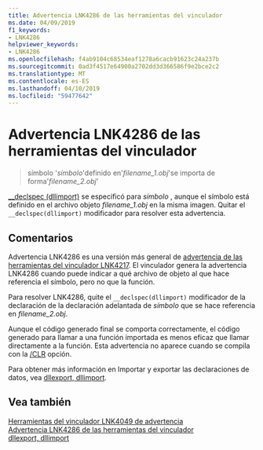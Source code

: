 ```yaml
---
title: Advertencia LNK4286 de las herramientas del vinculador
ms.date: 04/09/2019
f1_keywords:
- LNK4286
helpviewer_keywords:
- LNK4286
ms.openlocfilehash: f4ab9104c68534eaf1278a6cacb91623c24a237b
ms.sourcegitcommit: 0ad3f4517e64900a2702dd3d366586f9e2bce2c2
ms.translationtype: MT
ms.contentlocale: es-ES
ms.lasthandoff: 04/10/2019
ms.locfileid: "59477642"
---
```

# <a name="linker-tools-warning-lnk4286"></a>Advertencia LNK4286 de las herramientas del vinculador

> símbolo '*símbolo*'definido en'*filename_1.obj*'se importa de forma'*filename_2.obj*'

[__declspec (dllimport)](../../cpp/dllexport-dllimport.md) se especificó para *símbolo* , aunque el símbolo está definido en el archivo objeto *filename_1.obj* en la misma imagen. Quitar el `__declspec(dllimport)` modificador para resolver esta advertencia.

## <a name="remarks"></a>Comentarios

Advertencia LNK4286 es una versión más general de [advertencia de las herramientas del vinculador LNK4217](linker-tools-warning-lnk4217.md). El vinculador genera la advertencia LNK4286 cuando puede indicar a qué archivo de objeto al que hace referencia el símbolo, pero no que la función.

Para resolver LNK4286, quite el `__declspec(dllimport)` modificador de la declaración de la declaración adelantada de *símbolo* que se hace referencia en *filename_2.obj*.

Aunque el código generado final se comporta correctamente, el código generado para llamar a una función importada es menos eficaz que llamar directamente a la función. Esta advertencia no aparece cuando se compila con la [/CLR](../../build/reference/clr-common-language-runtime-compilation.md) opción.

Para obtener más información en Importar y exportar las declaraciones de datos, vea [dllexport, dllimport](../../cpp/dllexport-dllimport.md).

## <a name="see-also"></a>Vea también

[Herramientas del vinculador LNK4049 de advertencia](linker-tools-warning-lnk4049.md) \
[Advertencia LNK4286 de las herramientas del vinculador](linker-tools-warning-lnk4286.md) \
[dllexport, dllimport](../../cpp/dllexport-dllimport.md)